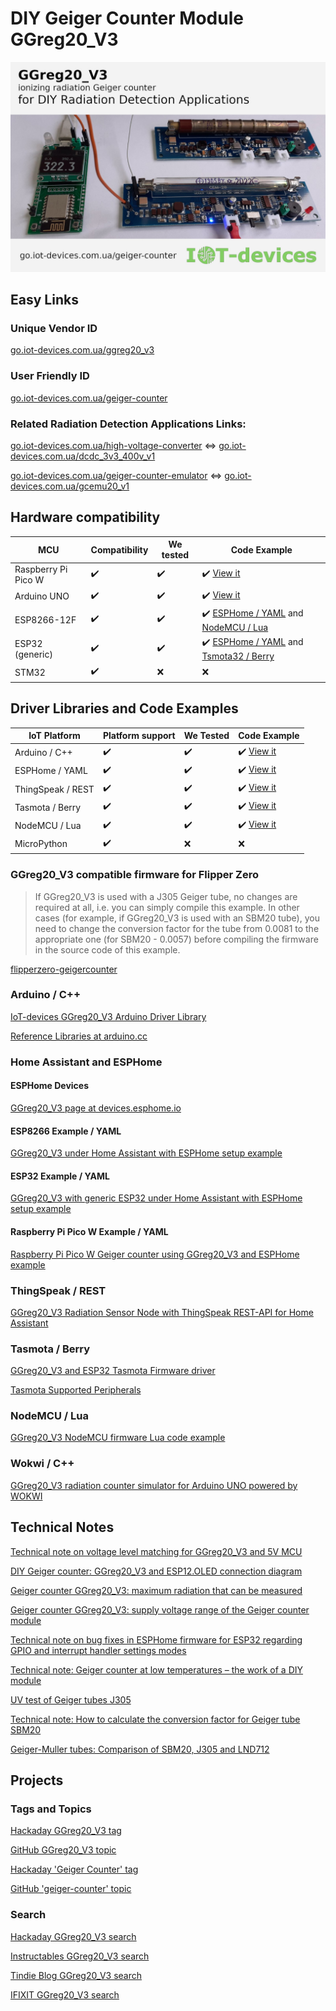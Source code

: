 # DIY Geiger Counter Module GGreg20_V3

![DIY Geiger counter GGreg20_V3 with J305 pr SBM20 GM-tubes](DIY_Geiger_counter_GGreg20_V3_repo_GitHub_ENG.jpg)
## Easy Links
### Unique Vendor ID
[go.iot-devices.com.ua/ggreg20_v3](https://go.iot-devices.com.ua/ggreg20_v3)
### User Friendly ID
[go.iot-devices.com.ua/geiger-counter](https://go.iot-devices.com.ua/geiger-counter)
### Related Radiation Detection Applications Links:
[go.iot-devices.com.ua/high-voltage-converter](https://go.iot-devices.com.ua/high-voltage-converter) <=>
[go.iot-devices.com.ua/dcdc_3v3_400v_v1](https://go.iot-devices.com.ua/dcdc_3v3_400v_v1)

[go.iot-devices.com.ua/geiger-counter-emulator](https://go.iot-devices.com.ua/geiger-counter-emulator) <=>
[go.iot-devices.com.ua/gcemu20_v1](https://go.iot-devices.com.ua/gcemu20_v1)

## Hardware compatibility
| MCU | Compatibility | We tested | Code Example |
| ----------------- | ----------------- | ----------------- | ----------------- |
| Raspberry Pi Pico W | :heavy_check_mark: | :heavy_check_mark: | :heavy_check_mark: [View it](https://github.com/iotdevicesdev/DIY-Geiger-Counter-Module-GGreg20_V3#raspberry-pi-pico-w-example--yaml)|
| Arduino UNO | :heavy_check_mark: | :heavy_check_mark: | :heavy_check_mark: [View it](https://github.com/iotdevicesdev/DIY-Geiger-Counter-Module-GGreg20_V3#arduino--c)|
| ESP8266-12F | :heavy_check_mark: | :heavy_check_mark: | :heavy_check_mark: [ESPHome / YAML](https://github.com/iotdevicesdev/DIY-Geiger-Counter-Module-GGreg20_V3#esp8266-example--yaml) and [NodeMCU / Lua](https://github.com/iotdevicesdev/DIY-Geiger-Counter-Module-GGreg20_V3#nodemcu--lua)|
| ESP32 (generic) | :heavy_check_mark: | :heavy_check_mark: | :heavy_check_mark: [ESPHome / YAML](https://github.com/iotdevicesdev/DIY-Geiger-Counter-Module-GGreg20_V3#esp32-example--yaml) and [Tsmota32 / Berry](https://github.com/iotdevicesdev/DIY-Geiger-Counter-Module-GGreg20_V3#tasmota--berry)|
| STM32 | :heavy_check_mark: | :x: | :x: |

## Driver Libraries and Code Examples

| IoT Platform | Platform support | We Tested | Code Example |
| ------------- | ------------- | ------------- | ------------- |
| Arduino / C++ | :heavy_check_mark: | :heavy_check_mark: | :heavy_check_mark: [View it](https://github.com/iotdevicesdev/DIY-Geiger-Counter-Module-GGreg20_V3/blob/main/README.md#arduino--c) |
| ESPHome / YAML | :heavy_check_mark: | :heavy_check_mark: | :heavy_check_mark: [View it](https://github.com/iotdevicesdev/DIY-Geiger-Counter-Module-GGreg20_V3/blob/main/README.md#home-assistant-and-esphome) |
| ThingSpeak / REST | :heavy_check_mark: | :heavy_check_mark: | :heavy_check_mark: [View it](https://github.com/iotdevicesdev/DIY-Geiger-Counter-Module-GGreg20_V3/blob/main/README.md#thingspeak--rest)|
| Tasmota / Berry | :heavy_check_mark: | :heavy_check_mark: | :heavy_check_mark: [View it](https://github.com/iotdevicesdev/DIY-Geiger-Counter-Module-GGreg20_V3/blob/main/README.md#tasmota--berry)|
| NodeMCU / Lua | :heavy_check_mark: | :heavy_check_mark: | :heavy_check_mark: [View it](https://github.com/iotdevicesdev/DIY-Geiger-Counter-Module-GGreg20_V3/blob/main/README.md#nodemcu--lua)|
| MicroPython | :heavy_check_mark: | :x: | :x: | 

### GGreg20_V3 compatible firmware for Flipper Zero
> If GGreg20_V3 is used with a J305 Geiger tube, no changes are required at all, i.e. you can simply compile this example. 
In other cases (for example, if GGreg20_V3 is used with an SBM20 tube), you need to change the conversion factor for the tube from 0.0081 to the appropriate one (for SBM20 - 0.0057) before compiling the firmware in the source code of this example.

[flipperzero-geigercounter](https://github.com/nmrr/flipperzero-geigercounter)

### Arduino / C++
[IoT-devices GGreg20_V3 Arduino Driver Library](https://github.com/iotdevicesdev/GGreg20_V3)

[Reference Libraries at arduino.cc](https://reference.arduino.cc/reference/en/libraries/ggreg20_v3/)

### Home Assistant and ESPHome
#### ESPHome Devices
[GGreg20_V3 page at devices.esphome.io](https://devices.esphome.io/devices/IoT-devices-GGreg20-V3)
#### ESP8266 Example / YAML
[GGreg20_V3 under Home Assistant with ESPHome setup example](https://github.com/iotdevicesdev/ggreg20-v3-homeassistant-esphome-example#ggreg20_v3-under-home-assistant-with-esphome-setup-example)
#### ESP32 Example / YAML
[GGreg20_V3 with generic ESP32 under Home Assistant with ESPHome setup example](https://github.com/iotdevicesdev/GGreg20_V3-ESP32-HomeAssistant-ESPHome#ggreg20_v3-with-generic-esp32-under-home-assistant-with-esphome-setup-example)
#### Raspberry Pi Pico W Example / YAML
[Raspberry Pi Pico W Geiger counter using GGreg20_V3 and ESPHome example](https://github.com/iotdevicesdev/RPi-Pico-W_GGreg20_V3-ESPHome)

### ThingSpeak / REST
[GGreg20_V3 Radiation Sensor Node with ThingSpeak REST-API for Home Assistant](https://github.com/iotdevicesdev/GGreg20_V3-Kyiv-Radiation-Sensor-ThingSpeak-HomeAssistant#ggreg20_v3-radiation-sensor-node-with-thingspeak-rest-api-for-home-assistant)
### Tasmota / Berry
[GGreg20_V3 and ESP32 Tasmota Firmware driver](https://github.com/iotdevicesdev/ggreg20-v3-tasmota-esp32-driver#ggreg20_v3-and-esp32-tasmota-firmware-driver)

[Tasmota Supported Peripherals](https://tasmota.github.io/docs/Supported-Peripherals/)

### NodeMCU / Lua
[GGreg20_V3 NodeMCU firmware Lua code example](https://github.com/iotdevicesdev/ggreg20-v3-nodemcu-lua-example#ggreg20_v3-nodemcu-firmware-lua-code-example)
### Wokwi / C++
[GGreg20_V3 radiation counter simulator for Arduino UNO powered by WOKWI](https://github.com/iotdevicesdev/ggreg20-v3-arduino-uno-wokwi-simulator#ggreg20_v3-radiation-counter-simulator-for-arduino-uno-powered-by-wokwi)

## Technical Notes
[Technical note on voltage level matching for GGreg20_V3 and 5V MCU](https://iot-devices.com.ua/en/technical-note-on-voltage-level-matching-for-ggreg20v3-and-5v-mcu/)

[DIY Geiger counter: GGreg20_V3 and ESP12.OLED connection diagram](https://iot-devices.com.ua/en/diy_geiger_counter_ggreg20_v3_and_esp12-oled_wiring_diagram_en/)

[Geiger counter GGreg20_V3: maximum radiation that can be measured](https://iot-devices.com.ua/en/maximum-radiation-that-can-be-measured-by-geiger-counter-ggreg20_v3-en/)

[Geiger counter GGreg20_V3: supply voltage range of the Geiger counter module](https://iot-devices.com.ua/en/technical_note_supply_voltage_range_geiger_counter_ggreg20_v3/)

[Technical note on bug fixes in ESPHome firmware for ESP32 regarding GPIO and interrupt handler settings modes](https://iot-devices.com.ua/en/technical-note-on-esp32-gpio-interrupt-esphome-bug-fixes/)

[Technical note: Geiger counter at low temperatures – the work of a DIY module](https://iot-devices.com.ua/en/technical_note_performance_of_diy_geiger_counter_ggreg20_v3_at_low_-temperatures/)

[UV test of Geiger tubes J305](https://iot-devices.com.ua/en/uv-test-of-the-j305-geiger-tubes/)

[Technical note: How to calculate the conversion factor for Geiger tube SBM20](https://iot-devices.com.ua/en/technical-note-how-to-calculate-the-conversion-factor-for-geiger-tube-sbm20/)

[Geiger-Muller tubes: Comparison of SBM20, J305 and LND712](https://iot-devices.com.ua/en/comparison-of-geiger-muller-tubes-sbm20-j305-and-lnd712/)

## Projects
### Tags and Topics
[Hackaday GGreg20_V3 tag](https://hackaday.io/projects?tag=ggreg20_v3)

[GitHub GGreg20_V3 topic](https://github.com/search?q=topic%3Aggreg20-v3&type=repositories)

[Hackaday 'Geiger Counter' tag](https://hackaday.io/projects?tag=Geiger%20counter)

[GitHub 'geiger-counter' topic](https://github.com/search?q=topic%3Ageiger-counter&type=repositories)

### Search
[Hackaday GGreg20_V3 search](https://hackaday.io/search?term=ggreg20_v3)

[Instructables GGreg20_V3 search](https://www.instructables.com/search/?q=ggreg20_v3&projects=all)

[Tindie Blog GGreg20_V3 search](https://blog.tindie.com/?s=GGreg20_V3)

[IFIXIT GGreg20_V3 search](https://www.ifixit.com/Search?query=ggreg20_v3)

